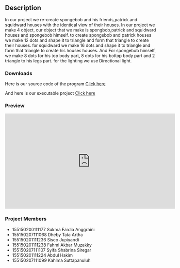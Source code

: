## Description

In our project we re-create spongebob  and his friends,patrick and squidward houses with the identical view of their houses. In our project we make 4 object, our object that we make is spongbob,patrick and squidward houses and spongebob himself. to create spongebob and patrick houses we make 12 dots and shape it to triangle and form that triangle to create their houses. for squidward we make 16 dots and shape it to triangle and form that triangle to create his houses houses. And For spongebob himself, we make 8 dots for his top body part, 8 dots for his bottop body part and 2 triangle to his legs part. for the lighting we use Directional light.

### Downloads

Here is our source code of the program [Click here](https://github.com/timprojekgkv/BikiniButtom3D) 

And here is our executable project [Click here](https://drive.google.com/open?id=1D_gk9ubJ2MuX2a2ApZf7vIuLve4a9yKC)
 
### Preview

<iframe width="560" height="315" src="https://www.youtube.com/embed/dQw4w9WgXcQ" frameborder="0" allow="autoplay; encrypted-media" allowfullscreen></iframe>

### Project Members

- 155150200111177 Sukma Fardia Anggraini
- 155150207111068 Dheby Tata Artha
- 155150201111236 Sisco Jupiyandi
- 155150201111238 Fahmi Akbar Muzakky
- 155150207111107 Syifa Shabrina Siregar
- 155150201111224 Abdul Hakim
- 155150207111099 Kahlma Suttapanuluh

